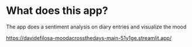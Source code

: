 # What does this app?

The app does a sentiment analysis on diary entries and visualize the mood

https://davidefilosa-moodacrossthedays-main-51y1ge.streamlit.app/
